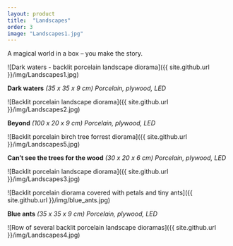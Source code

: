 ```yaml
---
layout: product
title:  "Landscapes"
order: 3
image: "Landscapes1.jpg"
---
```


A magical world in a box  – you make the story.

![Dark waters - backlit porcelain landscape diorama]({{ site.github.url }}/img/Landscapes1.jpg)

**Dark waters** *(35 x 35 x 9 cm) Porcelain, plywood, LED*

![Backlit porcelain landscape diorama]({{ site.github.url }}/img/Landscapes2.jpg)

**Beyond** *(100 x 20 x 9 cm) Porcelain, plywood, LED*

![Backlit porcelain birch tree forrest diorama]({{ site.github.url }}/img/Landscapes5.jpg)

**Can’t see the trees for the wood** *(30 x 20 x 6 cm) Porcelain, plywood, LED*

![Backlit porcelain landscape diorama]({{ site.github.url }}/img/Landscapes3.jpg)

![Backlit porcelain diorama covered with petals and tiny ants]({{ site.github.url }}/img/blue_ants.jpg)

**Blue ants** *(35 x 35 x 9 cm) Porcelain, plywood, LED*

![Row of several backlit porcelain landscape dioramas]({{ site.github.url }}/img/Landscapes4.jpg)

